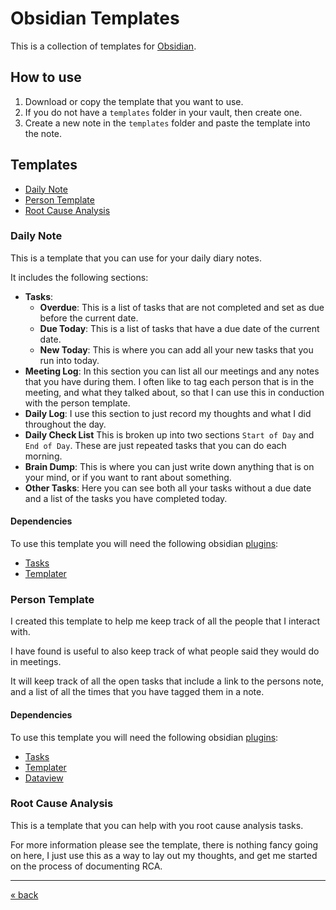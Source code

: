 # Obsidian Templates

This is a collection of templates for [Obsidian](https://obsidian.md).

## How to use

1. Download or copy the template that you want to use.
2. If you do not have a `templates` folder in your vault, then create one.
3. Create a new note in the `templates` folder and paste the template into the note.

## Templates

- [Daily Note](templates/daily_note.md)
- [Person Template](templates/person_template.md)
- [Root Cause Analysis](templates/rca_templates.md)


### Daily Note

This is a template that you can use for your daily diary notes.

It includes the following sections:

* **Tasks**:
    * **Overdue**: This is a list of tasks that are not completed and set as due before the current date.
    * **Due Today**: This is a list of tasks that have a due date of the current date.
    * **New Today**: This is where you can add all your new tasks that you run into today.
* **Meeting Log**: In this section you can list all our meetings and any notes that you have during them. I often like to tag each person that is in the meeting, and what they talked about, so that I can use this in conduction with the person template.
* **Daily Log**: I use this section to just record my thoughts and what I did throughout the day.
* **Daily Check List** This is broken up into two sections `Start of Day` and `End of Day`. These are just repeated tasks that you can do each morning.
* **Brain Dump**: This is where you can just write down anything that is on your mind, or if you want to rant about something.
* **Other Tasks**: Here you can see both all your tasks without a due date and a list of the tasks you have completed today.

#### Dependencies

To use this template you will need the following obsidian [plugins](plugins.md):

* [Tasks](https://github.com/obsidian-tasks-group/obsidian-tasks)
* [Templater](https://github.com/SilentVoid13/Templater)

### Person Template

I created this template to help me keep track of all the people that I interact with.

I have found is useful to also keep track of what people said they would do in meetings.

It will keep track of all the open tasks that include a link to the persons note, and a list of all the times that you have tagged them in a note.

#### Dependencies

To use this template you will need the following obsidian [plugins](plugins.md):

* [Tasks](https://github.com/obsidian-tasks-group/obsidian-tasks)
* [Templater](https://github.com/SilentVoid13/Templater)
* [Dataview](https://github.com/blacksmithgu/obsidian-dataview)


### Root Cause Analysis

This is a template that you can help with you root cause analysis tasks. 

For more information please see the template, there is nothing fancy going on here, I just use this as a way to lay out my thoughts, and get me started on the process of documenting RCA.

---
[« back](readme.md)